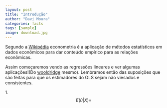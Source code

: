```yaml
---
layout: post
title: "Introdução"
author: "Davi Moura"
categories: facts
tags: [sample]
image: download.jpg
---
```


Segundo a [Wikipédia](https://en.wikipedia.org/wiki/Econometrics)  econometria é a aplicação de métodos estatísticos em dados econômicos para dar conteúdo empírico para as relações econômicas.

Assim começaremos vendo as regressões lineares e ver algumas aplicações!(Do [wooldridge](https://www.amazon.com.br/Introdu%C3%A7%C3%A3o-%C3%A0-econometria-abordagem-moderna/dp/8522125643/ref=sr_1_1?__mk_pt_BR=%C3%85M%C3%85%C5%BD%C3%95%C3%91&crid=1PM8D1E0KQIYC&dchild=1&keywords=wooldridge&qid=1595773140&sprefix=wooldri%2Caps%2C306&sr=8-1) mesmo). Lembramos então das suposições que são feitas para que os estimadores do OLS sejam não viesados e consistentes.

1.$$E(\hat{u}|X)=$$
